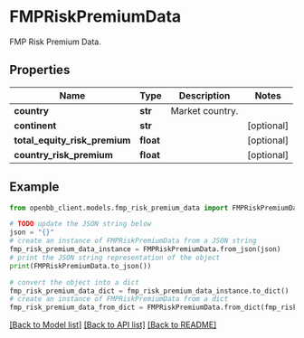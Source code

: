 # FMPRiskPremiumData

FMP Risk Premium Data.

## Properties

Name | Type | Description | Notes
------------ | ------------- | ------------- | -------------
**country** | **str** | Market country. | 
**continent** | **str** |  | [optional] 
**total_equity_risk_premium** | **float** |  | [optional] 
**country_risk_premium** | **float** |  | [optional] 

## Example

```python
from openbb_client.models.fmp_risk_premium_data import FMPRiskPremiumData

# TODO update the JSON string below
json = "{}"
# create an instance of FMPRiskPremiumData from a JSON string
fmp_risk_premium_data_instance = FMPRiskPremiumData.from_json(json)
# print the JSON string representation of the object
print(FMPRiskPremiumData.to_json())

# convert the object into a dict
fmp_risk_premium_data_dict = fmp_risk_premium_data_instance.to_dict()
# create an instance of FMPRiskPremiumData from a dict
fmp_risk_premium_data_from_dict = FMPRiskPremiumData.from_dict(fmp_risk_premium_data_dict)
```
[[Back to Model list]](../README.md#documentation-for-models) [[Back to API list]](../README.md#documentation-for-api-endpoints) [[Back to README]](../README.md)


